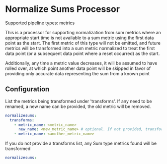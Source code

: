 # Normalize Sums Processor

Supported pipeline types: metrics

This is a processor for supporting normalization from sum metrics
where an appropriate start time is not available to a sum metric using
the first data point as the start. The first metric of this type will not 
be emitted, and future metrics will be transformed into a sum metric
normalized to treat the first data point (or a subsequent data point
where a reset occurred) as the start.

Additionally, any time a metric value decreases, it will be assumed to
have rolled over, at which point another data point will be skipped in
favor of providing only accurate data representing the sum from a known point

## Configuration

List the metrics being transformed under 'transforms'. If any need to be renamed,
a new name can be provided, the old metric will be removed.

```yaml
normalizesums:
  transforms:
    - metric_name: <metric_name>
      new_name: <new_metric_name> # optional. If not provided, transforms in place
    - metric_name: <another_metric_name>
```


If you do not provide a transforms list, any Sum type metrics found will be transformed

```yaml
normalizesums:
```
